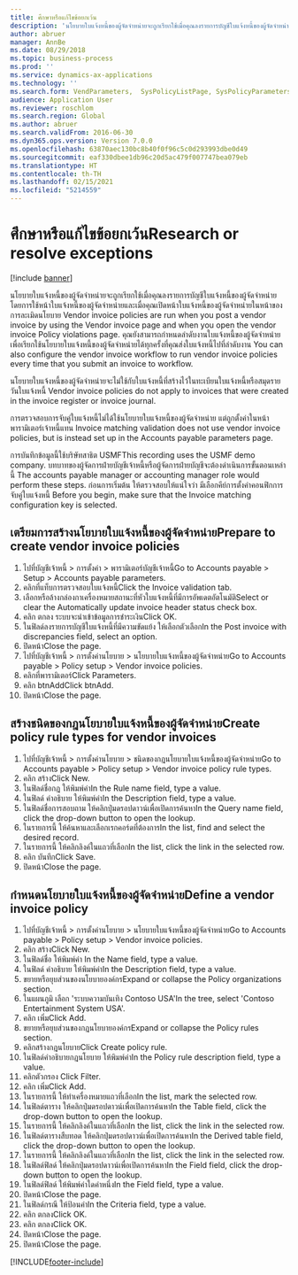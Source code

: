 ```yaml
---
title: ศึกษาหรือแก้ไขข้อยกเว้น
description: 'นโยบายใบแจ้งหนี้ของผู้จัดจำหน่ายจะถูกเรียกใช้เมื่อคุณลงรายการบัญชีใบแจ้งหนี้ของผู้จัดจำหน่าย โดยการใช้หน้าใบแจ้งหนี้ของผู้จัดจำหน่ายและเมื่อคุณเปิดหน้าใบแจ้งหนี้ของผู้จัดจำหน่ายในหน้าของการละเมิดนโยบาย '
author: abruer
manager: AnnBe
ms.date: 08/29/2018
ms.topic: business-process
ms.prod: ''
ms.service: dynamics-ax-applications
ms.technology: ''
ms.search.form: VendParameters,  SysPolicyListPage, SysPolicyParameters, SysPolicySourceDocumentRuleType, SysPolicy, SysPolicySourceDocumentRule, SysQueryForm, SysQueryTableLookUp, SysQueryPrefixLookUp, SysQueryFieldLookUp
audience: Application User
ms.reviewer: roschlom
ms.search.region: Global
ms.author: abruer
ms.search.validFrom: 2016-06-30
ms.dyn365.ops.version: Version 7.0.0
ms.openlocfilehash: 63870aec130bc8b40f0f96c5c0d293993dbe0d49
ms.sourcegitcommit: eaf330dbee1db96c20d5ac479f007747bea079eb
ms.translationtype: HT
ms.contentlocale: th-TH
ms.lasthandoff: 02/15/2021
ms.locfileid: "5214559"
---
```

# <a name="research-or-resolve-exceptions"></a><span data-ttu-id="85086-103">ศึกษาหรือแก้ไขข้อยกเว้น</span><span class="sxs-lookup"><span data-stu-id="85086-103">Research or resolve exceptions</span></span>

[!include [banner](../../includes/banner.md)]

<span data-ttu-id="85086-104">นโยบายใบแจ้งหนี้ของผู้จัดจำหน่ายจะถูกเรียกใช้เมื่อคุณลงรายการบัญชีใบแจ้งหนี้ของผู้จัดจำหน่าย โดยการใช้หน้าใบแจ้งหนี้ของผู้จัดจำหน่ายและเมื่อคุณเปิดหน้าใบแจ้งหนี้ของผู้จัดจำหน่ายในหน้าของการละเมิดนโยบาย </span><span class="sxs-lookup"><span data-stu-id="85086-104">Vendor invoice policies are run when you post a vendor invoice by using the Vendor invoice page and when you open the vendor invoice Policy violations page.</span></span> <span data-ttu-id="85086-105">คุณยังสามารถกำหนดลำดับงานใบแจ้งหนี้ของผู้จัดจำหน่ายเพื่อเรียกใช้นโยบายใบแจ้งหนี้ของผู้จัดจำหน่ายได้ทุกครั้งที่คุณส่งใบแจ้งหนี้ไปที่ลำดับงาน </span><span class="sxs-lookup"><span data-stu-id="85086-105">You can also configure the vendor invoice workflow to run vendor invoice policies every time that you submit an invoice to workflow.</span></span> 

<span data-ttu-id="85086-106">นโยบายใบแจ้งหนี้ของผู้จัดจำหน่ายจะไม่ใช้กับใบแจ้งหนี้ที่สร้างไว้ในทะเบียนใบแจ้งหนี้หรือสมุดรายวันใบแจ้งหนี้ </span><span class="sxs-lookup"><span data-stu-id="85086-106">Vendor invoice policies do not apply to invoices that were created in the invoice register or invoice journal.</span></span> 

<span data-ttu-id="85086-107">การตรวจสอบการจับคู่ใบแจ้งหนี้ไม่ได้ใช้นโยบายใบแจ้งหนี้ของผู้จัดจำหน่าย แต่ถูกตั้งค่าในหน้าพารามิเตอร์เจ้าหนี้แทน </span><span class="sxs-lookup"><span data-stu-id="85086-107">Invoice matching validation does not use vendor invoice policies, but is instead set up in the Accounts payable parameters page.</span></span>

<span data-ttu-id="85086-108">การบันทึกข้อมูลนี้ใช้บริษัทสาธิต USMF</span><span class="sxs-lookup"><span data-stu-id="85086-108">This recording uses the USMF demo company.</span></span> <span data-ttu-id="85086-109">บทบาทของผู้จัดการฝ่ายบัญชีเจ้าหนี้หรือผู้จัดการฝ่ายบัญชีจะต้องดำเนินการขั้นตอนเหล่านี้ </span><span class="sxs-lookup"><span data-stu-id="85086-109">The accounts payable manager or accounting manager role would perform these steps.</span></span> <span data-ttu-id="85086-110">ก่อนการเริ่มต้น ให้ตรวจสอบให้แน่ใจว่า มีเลือกคีย์การตั้งค่าคอนฟิกการจับคู่ใบแจ้งหนี้ </span><span class="sxs-lookup"><span data-stu-id="85086-110">Before you begin, make sure that the Invoice matching configuration key is selected.</span></span>


## <a name="prepare-to-create-vendor-invoice-policies"></a><span data-ttu-id="85086-111">เตรียมการสร้างนโยบายใบแจ้งหนี้ของผู้จัดจำหน่าย</span><span class="sxs-lookup"><span data-stu-id="85086-111">Prepare to create vendor invoice policies</span></span>
1. <span data-ttu-id="85086-112">ไปที่บัญชีเจ้าหนี้ > การตั้งค่า > พารามิเตอร์บัญชีเจ้าหนี้</span><span class="sxs-lookup"><span data-stu-id="85086-112">Go to Accounts payable > Setup > Accounts payable parameters.</span></span>
2. <span data-ttu-id="85086-113">คลิกที่แท็บการตรวจสอบใบแจ้งหนี้</span><span class="sxs-lookup"><span data-stu-id="85086-113">Click the Invoice validation tab.</span></span>
3. <span data-ttu-id="85086-114">เลือกหรือล้างกล่องกาเครื่องหมายสถานะที่หัวใบแจ้งหนี้ที่มีการอัพเดตอัตโนมัติ</span><span class="sxs-lookup"><span data-stu-id="85086-114">Select or clear the Automatically update invoice header status check box.</span></span>
4. <span data-ttu-id="85086-115">คลิก ตกลง ระบบจะนำเข้าข้อมูลการชำระเงิน</span><span class="sxs-lookup"><span data-stu-id="85086-115">Click OK.</span></span>
5. <span data-ttu-id="85086-116">ในฟิลด์ลงรายการบัญชีใบแจ้งหนี้ที่มีความขัดแย้ง ให้เลือกตัวเลือก</span><span class="sxs-lookup"><span data-stu-id="85086-116">In the Post invoice with discrepancies field, select an option.</span></span>
6. <span data-ttu-id="85086-117">ปิดหน้า</span><span class="sxs-lookup"><span data-stu-id="85086-117">Close the page.</span></span>
7. <span data-ttu-id="85086-118">ไปที่บัญชีเจ้าหนี้ > การตั้งค่านโยบาย > นโยบายใบแจ้งหนี้ของผู้จัดจำหน่าย</span><span class="sxs-lookup"><span data-stu-id="85086-118">Go to Accounts payable > Policy setup > Vendor invoice policies.</span></span>
8. <span data-ttu-id="85086-119">คลิกที่พารามิเตอร์</span><span class="sxs-lookup"><span data-stu-id="85086-119">Click Parameters.</span></span>
9. <span data-ttu-id="85086-120">คลิก btnAdd</span><span class="sxs-lookup"><span data-stu-id="85086-120">Click btnAdd.</span></span>
10. <span data-ttu-id="85086-121">ปิดหน้า</span><span class="sxs-lookup"><span data-stu-id="85086-121">Close the page.</span></span>

## <a name="create-policy-rule-types-for-vendor-invoices"></a><span data-ttu-id="85086-122">สร้างชนิดของกฎนโยบายใบแจ้งหนี้ของผู้จัดจำหน่าย</span><span class="sxs-lookup"><span data-stu-id="85086-122">Create policy rule types for vendor invoices</span></span>
1. <span data-ttu-id="85086-123">ไปที่บัญชีเจ้าหนี้ > การตั้งค่านโยบาย > ชนิดของกฎนโยบายใบแจ้งหนี้ของผู้จัดจำหน่าย</span><span class="sxs-lookup"><span data-stu-id="85086-123">Go to Accounts payable > Policy setup > Vendor invoice policy rule types.</span></span>
2. <span data-ttu-id="85086-124">คลิก สร้าง</span><span class="sxs-lookup"><span data-stu-id="85086-124">Click New.</span></span>
3. <span data-ttu-id="85086-125">ในฟิลด์ชื่อกฎ ให้พิมพ์ค่า</span><span class="sxs-lookup"><span data-stu-id="85086-125">In the Rule name field, type a value.</span></span>
4. <span data-ttu-id="85086-126">ในฟิลด์ คำอธิบาย ให้พิมพ์ค่า</span><span class="sxs-lookup"><span data-stu-id="85086-126">In the Description field, type a value.</span></span>
5. <span data-ttu-id="85086-127">ในฟิลด์ชื่อการสอบถาม ให้คลิกปุ่มดรอปดาวน์เพื่อเปิดการค้นหา</span><span class="sxs-lookup"><span data-stu-id="85086-127">In the Query name field, click the drop-down button to open the lookup.</span></span>
6. <span data-ttu-id="85086-128">ในรายการนี้ ให้ค้นหาและเลือกเรกคอร์ดที่ต้องการ</span><span class="sxs-lookup"><span data-stu-id="85086-128">In the list, find and select the desired record.</span></span>
7. <span data-ttu-id="85086-129">ในรายการนี้ ให้คลิกลิงค์ในแถวที่เลือก</span><span class="sxs-lookup"><span data-stu-id="85086-129">In the list, click the link in the selected row.</span></span>
8. <span data-ttu-id="85086-130">คลิก บันทึก</span><span class="sxs-lookup"><span data-stu-id="85086-130">Click Save.</span></span>
9. <span data-ttu-id="85086-131">ปิดหน้า</span><span class="sxs-lookup"><span data-stu-id="85086-131">Close the page.</span></span>

## <a name="define-a-vendor-invoice-policy"></a><span data-ttu-id="85086-132">กำหนดนโยบายใบแจ้งหนี้ของผู้จัดจำหน่าย</span><span class="sxs-lookup"><span data-stu-id="85086-132">Define a vendor invoice policy</span></span>
1. <span data-ttu-id="85086-133">ไปที่บัญชีเจ้าหนี้ > การตั้งค่านโยบาย > นโยบายใบแจ้งหนี้ของผู้จัดจำหน่าย</span><span class="sxs-lookup"><span data-stu-id="85086-133">Go to Accounts payable > Policy setup > Vendor invoice policies.</span></span>
2. <span data-ttu-id="85086-134">คลิก สร้าง</span><span class="sxs-lookup"><span data-stu-id="85086-134">Click New.</span></span>
3. <span data-ttu-id="85086-135">ในฟิลด์ชื่อ ให้พิมพ์ค่า </span><span class="sxs-lookup"><span data-stu-id="85086-135">In the Name field, type a value.</span></span>
4. <span data-ttu-id="85086-136">ในฟิลด์ คำอธิบาย ให้พิมพ์ค่า</span><span class="sxs-lookup"><span data-stu-id="85086-136">In the Description field, type a value.</span></span>
5. <span data-ttu-id="85086-137">ขยายหรือยุบส่วนของนโยบายองค์กร</span><span class="sxs-lookup"><span data-stu-id="85086-137">Expand or collapse the Policy organizations section.</span></span>
6. <span data-ttu-id="85086-138">ในแผนภูมิ เลือก 'ระบบความบันเทิง Contoso USA'</span><span class="sxs-lookup"><span data-stu-id="85086-138">In the tree, select 'Contoso Entertainment System USA'.</span></span>
7. <span data-ttu-id="85086-139">คลิก เพิ่ม</span><span class="sxs-lookup"><span data-stu-id="85086-139">Click Add.</span></span>
8. <span data-ttu-id="85086-140">ขยายหรือยุบส่วนของกฎนโยบายองค์กร</span><span class="sxs-lookup"><span data-stu-id="85086-140">Expand or collapse the Policy rules section.</span></span>
9. <span data-ttu-id="85086-141">คลิกสร้างกฎนโยบาย</span><span class="sxs-lookup"><span data-stu-id="85086-141">Click Create policy rule.</span></span>
10. <span data-ttu-id="85086-142">ในฟิลด์คำอธิบายกฎนโยบาย ให้พิมพ์ค่า</span><span class="sxs-lookup"><span data-stu-id="85086-142">In the Policy rule description field, type a value.</span></span>
11. <span data-ttu-id="85086-143">คลิกตัวกรอง </span><span class="sxs-lookup"><span data-stu-id="85086-143">Click Filter.</span></span>
12. <span data-ttu-id="85086-144">คลิก เพิ่ม</span><span class="sxs-lookup"><span data-stu-id="85086-144">Click Add.</span></span>
13. <span data-ttu-id="85086-145">ในรายการนี้ ให้ทำเครื่องหมายแถวที่เลือก</span><span class="sxs-lookup"><span data-stu-id="85086-145">In the list, mark the selected row.</span></span>
14. <span data-ttu-id="85086-146">ในฟิลด์ตาราง ให้คลิกปุ่มดรอปดาวน์เพื่อเปิดการค้นหา</span><span class="sxs-lookup"><span data-stu-id="85086-146">In the Table field, click the drop-down button to open the lookup.</span></span>
15. <span data-ttu-id="85086-147">ในรายการนี้ ให้คลิกลิงค์ในแถวที่เลือก</span><span class="sxs-lookup"><span data-stu-id="85086-147">In the list, click the link in the selected row.</span></span>
16. <span data-ttu-id="85086-148">ในฟิลด์ตารางสืบทอด ให้คลิกปุ่มดรอปดาวน์เพื่อเปิดการค้นหา</span><span class="sxs-lookup"><span data-stu-id="85086-148">In the Derived table field, click the drop-down button to open the lookup.</span></span>
17. <span data-ttu-id="85086-149">ในรายการนี้ ให้คลิกลิงค์ในแถวที่เลือก</span><span class="sxs-lookup"><span data-stu-id="85086-149">In the list, click the link in the selected row.</span></span>
18. <span data-ttu-id="85086-150">ในฟิลด์ฟิลด์ ให้คลิกปุ่มดรอปดาวน์เพื่อเปิดการค้นหา</span><span class="sxs-lookup"><span data-stu-id="85086-150">In the Field field, click the drop-down button to open the lookup.</span></span>
19. <span data-ttu-id="85086-151">ในฟิลด์ฟิลด์ ให้พิมพ์ค่าใดค่าหนึ่ง</span><span class="sxs-lookup"><span data-stu-id="85086-151">In the Field field, type a value.</span></span>
20. <span data-ttu-id="85086-152">ปิดหน้า</span><span class="sxs-lookup"><span data-stu-id="85086-152">Close the page.</span></span>
21. <span data-ttu-id="85086-153">ในฟิลด์กรณี ให้ป้อนค่า</span><span class="sxs-lookup"><span data-stu-id="85086-153">In the Criteria field, type a value.</span></span>
22. <span data-ttu-id="85086-154">คลิก ตกลง</span><span class="sxs-lookup"><span data-stu-id="85086-154">Click OK.</span></span>
23. <span data-ttu-id="85086-155">คลิก ตกลง</span><span class="sxs-lookup"><span data-stu-id="85086-155">Click OK.</span></span>
24. <span data-ttu-id="85086-156">ปิดหน้า</span><span class="sxs-lookup"><span data-stu-id="85086-156">Close the page.</span></span>
25. <span data-ttu-id="85086-157">ปิดหน้า</span><span class="sxs-lookup"><span data-stu-id="85086-157">Close the page.</span></span>



[!INCLUDE[footer-include](../../../includes/footer-banner.md)]